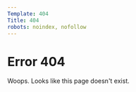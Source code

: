 ```yaml
---
Template: 404
Title: 404
robots: noindex, nofollow
---
```


Error 404
=========

Woops. Looks like this page doesn't exist.